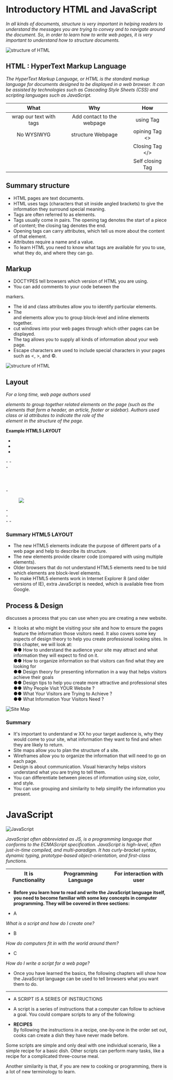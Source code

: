 # Introductory HTML and JavaScript

*In all kinds of documents, structure is very important in helping
readers to understand the messages you are trying to convey
and to navigate around the document. So, in order to learn how
to write web pages, it is very important to understand how to
structure documents.*

![structure of HTML](https://upload.wikimedia.org/wikipedia/commons/thumb/8/84/HTML.svg/260px-HTML.svg.png)

## HTML : HyperText Markup Language

*The HyperText Markup Language, or HTML is the standard markup language for documents designed to be displayed in a web browser. It can be assisted by technologies such as Cascading Style Sheets (CSS) and scripting languages such as JavaScript.*

| What | Why | How
| :---: | :---: | :---:
| wrap our text with tags | Add contact to the webpage | using Tag
| No WYSIWYG | structure Webpage | opining Tag <>
|  |  | Closing Tag </>
|  |  | Self closing Tag

## Summary structure

- HTML pages are text documents.
- HTML uses tags (characters that sit inside angled
brackets) to give the information they surround special
meaning.
- Tags are often referred to as elements.
- Tags usually come in pairs. The opening tag denotes
the start of a piece of content; the closing tag denotes
the end.
- Opening tags can carry attributes, which tell us more
about the content of that element.
- Attributes require a name and a value.
- To learn HTML you need to know what tags are
available for you to use, what they do, and where they
can go.

## Markup

- DOCTYPES tell browsers which version of HTML you
are using.
- You can add comments to your code between the
<!-- and --> markers.
- The id and class attributes allow you to identify
particular elements.
- The <div> and <span> elements allow you to group
block-level and inline elements together.
- <iframes> cut windows into your web pages through
which other pages can be displayed.
- The <meta> tag allows you to supply all kinds of
information about your web page.
- Escape characters are used to include special
characters in your pages such as <, >, and ©.

![structure of HTML](https://henryegloff.com/media/How-to-Develop-a-Basic-Webpage-Using-HTML-and-CSS-Tutorial-2.jpg)


## Layout

*For a long time, web page authors used <div> elements to group
together related elements on the page (such as the elements that form a
header, an article, footer or sidebar). Authors used class or id attributes
to indicate the role of the <div> element in the structure of the page.*

**Example HTML5 LAYOUT**

- <!DOCTYPE html>   
- <html>  
- <head>  
 <title>HTML5 Layout</title></head>
- <body>
- <div>
- <header> </header>
- <section><article><figure><img src="example.jpg"/>
  </figure> </article></section>
- <footer></footer>
- </div>
- </body>
-</html>


### Summary HTML5 LAYOUT
- The new HTML5 elements indicate the purpose of
different parts of a web page and help to describe
its structure.
- The new elements provide clearer code (compared
with using multiple <div> elements).
- Older browsers that do not understand HTML5
elements need to be told which elements are
block-level elements.
- To make HTML5 elements work in Internet Explorer 8
(and older versions of IE), extra JavaScript is needed,
which is available free from Google.

## Process & Design

discusses a process that
you can use when you are creating a new
website.
- It looks at who might be visiting your site and how to ensure
the pages feature the information those visitors need. It also
covers some key aspects of design theory to help you create
professional looking sites. In this chapter, we will look at:  
●● How to understand the audience your site may attract and
what information they will expect to find on it.  
●● How to organize information so that visitors can find what
they are looking for  
●● Design theory for presenting information in a way that
helps visitors achieve their goals  
●● Design tips to help you create more attractive and
professional sites  
●● Why People Visit YOUR Website ?  
●● What Your Visitors are Trying to Achieve ?  
●● What Information Your Visitors Need ?


![Site Map](https://mk0webarcprimarxu3ll.kinstacdn.com/wp-content/uploads/2018/07/example-sitemap.jpg)

### Summary
- It's important to understand w XX ho your target audience
is, why they would come to your site, what information
they want to find and when they are likely to return.
- Site maps allow you to plan the structure of a site.
- Wireframes allow you to organize the information that
will need to go on each page.
- Design is about communication. Visual hierarchy helps
visitors understand what you are trying to tell them.
- You can differentiate between pieces of information
using size, color, and style.
- You can use grouping and similarity to help simplify
the information you present.


# JavaScript

![JavaScript](https://2.bp.blogspot.com/-z6q9nVbRxTI/XD-eNSUWtrI/AAAAAAAAMC0/bYratloel2AytKlQXuaFqD51D3P54xE5gCLcBGAs/s1600/%25D9%2585%25D8%25B5%25D8%25A7%25D8%25AF%25D8%25B1%2B%25D8%25AA%25D8%25B9%25D9%2584%25D9%2585%2B%25D8%25AC%25D8%25A7%25D9%2581%25D8%25A7%2B%25D8%25B3%25D9%2583%25D8%25B1%25D9%258A%25D8%25A8%25D8%25AA.png)

*JavaScript often abbreviated as JS, is a programming language that conforms to the ECMAScript specification. JavaScript is high-level, often just-in-time compiled, and multi-paradigm. It has curly-bracket syntax, dynamic typing, prototype-based object-orientation, and first-class functions.*

| It is Functionality | Programming Language | For interaction with user
| :---: | :---: | :---:


- **Before you learn how to read and write the JavaScript language itself, you need to become familiar with some key concepts in computer programming. They will be covered in three sections:**

- A

*What is a script and how do I create one?*

- B

*How do computers fit in with the world around them?*

- C

*How do I write a script for a web page?*

- Once you have learned the basics, the following chapters will show how the JavaScript language can be used to tell browsers what you want them to do.

-------

- A SCRIPT IS A SERIES OF INSTRUCTIONS
- A script is a series of instructions that a computer can follow to achieve a goal. You could compare scripts to any of the following:

- **RECIPES**  
By following the instructions in a recipe, one-by-one in the order set out, cooks can create a dish they have never made before.

Some scripts are simple and only deal with one individual scenario, like a simple recipe for a basic dish. Other scripts can perform many tasks, like a recipe for a complicated three-course meal.

Another similarity is that, if you are new to cooking or programming, there is a lot of new terminology to learn.